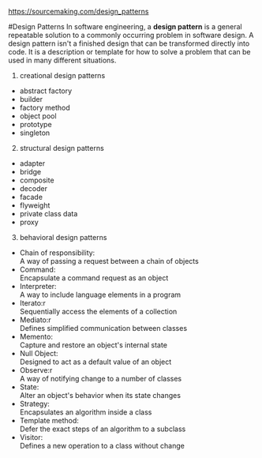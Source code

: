 https://sourcemaking.com/design_patterns

#Design Patterns
In software engineering, a **design pattern** is a general repeatable solution to a commonly occurring problem in software design. A design pattern isn't a finished design that can be transformed directly into code. It is a description or template for how to solve a problem that can be used in many different situations.

1. creational design patterns
  - abstract factory
  - builder
  - factory method
  - object pool
  - prototype
  - singleton
2. structural design patterns
  - adapter
  - bridge
  - composite
  - decoder
  - facade
  - flyweight
  - private class data
  - proxy
3. behavioral design patterns
  - Chain of responsibility:  
  A way of passing a request between a chain of objects
  - Command:  
  Encapsulate a command request as an object
  - Interpreter:  
  A way to include language elements in a program
  - Iterato:r  
  Sequentially access the elements of a collection
  - Mediato:r  
  Defines simplified communication between classes
  - Memento:  
  Capture and restore an object's internal state
  - Null Object:  
  Designed to act as a default value of an object
  - Observe:r  
  A way of notifying change to a number of classes
  - State:  
  Alter an object's behavior when its state changes
  - Strategy:  
  Encapsulates an algorithm inside a class
  - Template method:  
  Defer the exact steps of an algorithm to a subclass
  - Visitor:  
  Defines a new operation to a class without change
